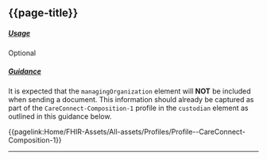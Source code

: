 ## {{page-title}}

<h5><ins>Usage</ins></h5>

<span class="mro-circle optional" title="Optional"></span> Optional


<h5><ins>Guidance</ins></h5>

It is expected that the `managingOrganization` element will **NOT** be included when sending a document. This information should already be captured as part of the `CareConnect-Composition-1` profile in the `custodian` element as outlined in this guidance below.

{{pagelink:Home/FHIR-Assets/All-assets/Profiles/Profile--CareConnect-Composition-1}}

---